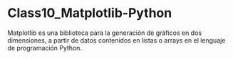 # Class10_Matplotlib-Python
 Matplotlib es una biblioteca para la generación de gráficos en dos dimensiones, a partir de datos contenidos en listas o arrays en el lenguaje de programación Python.

